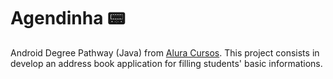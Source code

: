# Agendinha :pager:

Android Degree Pathway (Java) from [Alura Cursos](https://www.alura.com.br/).
This project consists in develop an address book application for filling students' basic informations.
